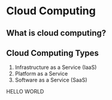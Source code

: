 # Cloud Computing
## What is cloud computing?

## Cloud Computing Types
1. Infrastructure as a Service (IaaS)
2. Platform as a Service 
3. Software as a Service (SaaS)

HELLO WORLD